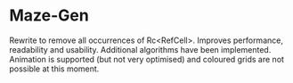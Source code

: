 # Maze-Gen

Rewrite to remove all occurrences of Rc<RefCell<Cell>>. Improves performance, readability and usability. Additional algorithms have been implemented. Animation is supported (but not very optimised) and coloured grids are not possible at this moment.
